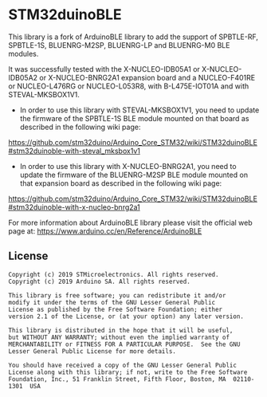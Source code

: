 # STM32duinoBLE

This library is a fork of ArduinoBLE library to add the support of SPBTLE-RF, SPBTLE-1S, BLUENRG-M2SP, BLUENRG-LP and BLUENRG-M0 BLE modules.

It was successfully tested with the X-NUCLEO-IDB05A1 or X-NUCLEO-IDB05A2 or X-NUCLEO-BNRG2A1 expansion board and
a NUCLEO-F401RE or NUCLEO-L476RG or NUCLEO-L053R8, with B-L475E-IOT01A and with STEVAL-MKSBOX1V1.

 - In order to use this library with STEVAL-MKSBOX1V1, you need to update the firmware of the SPBTLE-1S BLE module mounted on that board as described in the following wiki page:

https://github.com/stm32duino/Arduino_Core_STM32/wiki/STM32duinoBLE#stm32duinoble-with-steval_mksbox1v1

- In order to use this library with X-NUCLEO-BNRG2A1, you need to update the firmware of the BLUENRG-M2SP BLE module mounted on that expansion board as described in the following wiki page:

https://github.com/stm32duino/Arduino_Core_STM32/wiki/STM32duinoBLE#stm32duinoble-with-x-nucleo-bnrg2a1

For more information about ArduinoBLE library please visit the official web page at:
https://www.arduino.cc/en/Reference/ArduinoBLE

## License

```
Copyright (c) 2019 STMicroelectronics. All rights reserved.
Copyright (c) 2019 Arduino SA. All rights reserved.

This library is free software; you can redistribute it and/or
modify it under the terms of the GNU Lesser General Public
License as published by the Free Software Foundation; either
version 2.1 of the License, or (at your option) any later version.

This library is distributed in the hope that it will be useful,
but WITHOUT ANY WARRANTY; without even the implied warranty of
MERCHANTABILITY or FITNESS FOR A PARTICULAR PURPOSE.  See the GNU
Lesser General Public License for more details.

You should have received a copy of the GNU Lesser General Public
License along with this library; if not, write to the Free Software
Foundation, Inc., 51 Franklin Street, Fifth Floor, Boston, MA  02110-1301  USA
```
